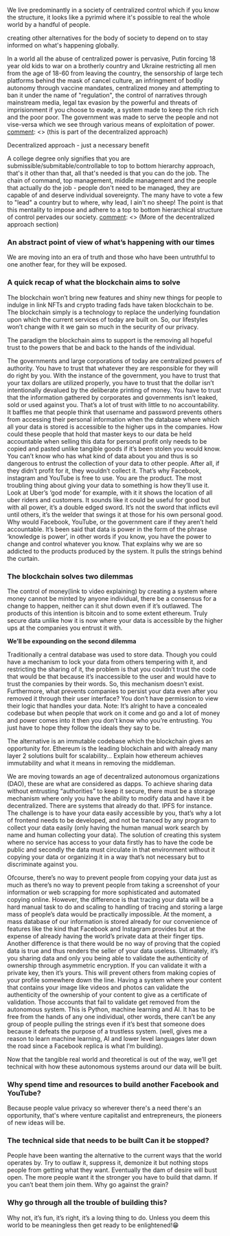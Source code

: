 [comment]: <> (this is part of the decentralized approach)
We live predominantly in a society of centralized control which if you know the structure, it looks like a pyrimid where
it's possible to real the whole world by a handful of people.

creating other alternatives
for the body of society to depend on to stay informed on what's happening globally.

In a world all the abuse of centralized power is pervasive, Putin forcing 18 year old kids to war on a brotherly country and Ukraine
restricting all men from the age of 18-60 from leaving the country, the sensorship of large tech platforms behind the
mask of cancel culture, an infringment of bodily autonomy through vaccine mandates, centralized money and attempting to
ban it under the name of "regulation", the control of narratives through mainstream media, legal tax evasion by the powerful
and threats of imprisionment if you choose to evade, a system made to keep the rich rich and the poor poor. The
government was made to serve the people and not vise-versa which we see through various means of exploitation of power.
[comment]: <> (this is part of the decentralized approach)

Decentralized approach - just a necessary benefit


[comment]: <> (More of the decentralized approach section)
A college degree only signifies that you are submissible/submitable/controllable to top to bottom hierarchy approach, that's it
other than that, all that's needed is that you can do the job. The chain of command, top management, middle management
and the people that actually do the job - people don't need to be managed, they are capable of and deserve individual sovereignty.
The many have to vote a few to "lead" a country but to where, why lead, I ain't no sheep!
The point is that this mentality to impose and adhere to a top to bottom hierarchical structure of control pervades our society.
[comment]: <> (More of the decentralized approach section)




### An abstract point of view of what’s happening with our times

We are moving into an era of truth and those who have been untruthful to one another fear, for they will be exposed.

### A quick recap of what the blockchain aims to solve

The blockchain won’t bring new features and shiny new things for people to indulge in link NFTs and crypto trading fads
have taken blockchain to be. The blockchain simply is a technology to replace the underlying foundation upon which the
current services of today are built on. So, our lifestyles won’t change with it we gain so much in the security of our
privacy.

The paradigm the blockchain aims to support is the removing all hopeful trust to the powers that be and back to the
hands of the individual.

The governments and large corporations of today are centralized powers of authority. You have to trust that whatever
they are responsible for they will do right by you. With the instance of the government, you have to trust that your tax
dollars are utilized properly, you have to trust that the dollar isn’t intentionally devalued by the deliberate printing
of money. You have to trust that the information gathered by corporates and governments isn’t leaked, sold or used
against you. That’s a lot of trust with little to no accountability. It baffles me that people think that username and
password prevents others from accessing their personal information when the database where which all your data is stored
is accessible to the higher ups in the companies. How could these people that hold that master keys to our data be held
accountable when selling this data for personal profit only needs to be copied and pasted unlike tangible goods if it’s
been stolen you would know. You can’t know who has what kind of data about you and thus is so dangerous to entrust the
collection of your data to other people. After all, if they didn’t profit for it, they wouldn’t collect it. That’s why
Facebook, instagram and YouTube is free to use. You are the product. The most troubling thing about giving your data to
something is how they’ll use it. Look at Uber’s ‘god mode’ for example, with it it shows the location of all uber riders
and customers. It sounds like it could be useful for good but with all power, it’s a double edged sword. It’s not the
sword that inflicts evil until others, it’s the welder that swings it at those for his own personal good. Why would
Facebook, YouTube, or the government care if they aren’t held accountable. It’s been said that data is power in the form
of the phrase ‘knowledge is power’, in other words if you know, you have the power to change and control whatever you
know. That explains why we are so addicted to the products produced by the system. It pulls the strings behind the
curtain.

### The blockchain solves two dilemmas

The control of money(link to video explaining) by creating a system where money cannot be minted by anyone individual,
there be a consensus for a change to happen, neither can it shut down even if it’s outlawed. The products of this
intention is bitcoin and to some extent ethereum. Truly secure data unlike how it is now where your data is accessible
by the higher ups at the companies you entrust it with.

**We’ll be expounding on the second dilemma**

Traditionally a central database was used to store data. Though you could have a mechanism to lock your data from others
tempering with it, and restricting the sharing of it, the problem is that you couldn’t trust the code that would be that
because it’s inaccessible to the user and would have to trust the companies by their words. So, this mechanism doesn’t
exist. Furthermore, what prevents companies to persist your data even after you removed it through their user interface?
You don’t have permission to view their logic that handles your data. Note: It’s alright to have a concealed codebase
but when people that work on it come and go and a lot of money and power comes into it then you don’t know who you’re
entrusting. You just have to hope they follow the ideals they say to be.

The alternative is an immutable codebase which the blockchain gives an opportunity for. Ethereum is the leading
blockchain and with already many layer 2 solutions built for scalability… Explain how ethereum achieves immutability and
what it means in removing the middleman.

We are moving towards an age of decentralized autonomous organizations (DAO), these are what are considered as dapps. To
achieve sharing data without entrusting “authorities” to keep it secure, there must be a storage mechanism where only
you have the ability to modify data and have it be decentralized. There are systems that already do that. IPFS for
instance. The challenge is to have your data easily accessible by you, that’s why a lot of frontend needs to be
developed, and not be tranced by any program to collect your data easily (only having the human manual work search by
name and human collecting your data). The solution of creating this system where no service has access to your data
firstly has to have the code be public and secondly the data must circulate in that environment without it copying your
data or organizing it in a way that’s not necessary but to discriminate against you.

Ofcourse, there’s no way to prevent people from copying your data just as much as there’s no way to prevent people from
taking a screenshot of your information or web scrapping for more sophisticated and automated copying online. However,
the difference is that tracing your data will be a hard manual task to do and scaling to handling of tracing and storing
a large mass of people’s data would be practically impossible. At the moment, a mass database of our information is
stored already for our convenience of features like the kind that Facebook and Instagram provides but at the expense of
already having the world’s private data at their finger tips. Another difference is that there would be no way of
proving that the copied data is true and thus renders the seller of your data useless. Ultimately, it’s you sharing data
and only you being able to validate the authenticity of ownership through asymmetric encryption. If you can validate it
with a private key, then it’s yours. This will prevent others from making copies of your profile somewhere down the
line. Having a system where your content that contains your image like videos and photos can validate the authenticity
of the ownership of your content to give as a certificate of validation. Those accounts that fail to validate get
removed from the autonomous system. This is Python, machine learning and AI. It has to be free from the hands of any one
individual, other words, there can’t be any group of people pulling the strings even if it’s best that someone does
because it defeats the purpose of a trustless system. (well, gives me a reason to learn machine learning, AI and lower
level languages later down the road since a Facebook replica is what I’m building).

[comment]: <> (### Here are a few clips of the new paradigm shift)

[comment]: <> (- Full disclosure. These clips are not mine.)


Now that the tangible real world and theoretical is out of the way, we’ll get technical with how these autonomous
systems around our data will be built.

### Why spend time and resources to build another Facebook and YouTube?

Because people value privacy so wherever there's a need there's an opportunity, that's where venture capitalist and
entrepreneurs, the pioneers of new ideas will be.

### The technical side that needs to be built Can it be stopped?

People have been wanting the alternative to the current ways that the world operates by. Try to outlaw it, suppress it,
demonize it but nothing stops people from getting what they want. Eventually the dam of desire will bust open. The more
people want it the stronger you have to build that damn. If you can’t beat them join them. Why go against the grain?

### Why go through all the trouble of building this?

Why not, it’s fun, it’s right, it’s a loving thing to do. Unless you deem this world to be meaningless then get
ready to be enlightened!😁
